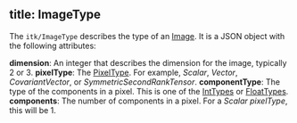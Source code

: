 title: ImageType
---

The `itk/ImageType` describes the type of an [Image](./Image.html). It is a
JSON object with the following attributes:

**dimension**: An integer that describes the dimension for the image, typically 2 or 3.
**pixelType**: The [PixelType](https://github.com/InsightSoftwareConsortium/itk-wasm/blob/master/src/PixelTypes.js). For example, *Scalar*, *Vector*, *CovariantVector*, or *SymmetricSecondRankTensor*.
**componentType**: The type of the components in a pixel. This is one of the [IntTypes](https://github.com/InsightSoftwareConsortium/itk-wasm/blob/master/src/IntTypes.js) or [FloatTypes](https://github.com/InsightSoftwareConsortium/itk-wasm/blob/master/src/FloatTypes.js).
**components**: The number of components in a pixel. For a *Scalar* *pixelType*, this will be 1.
